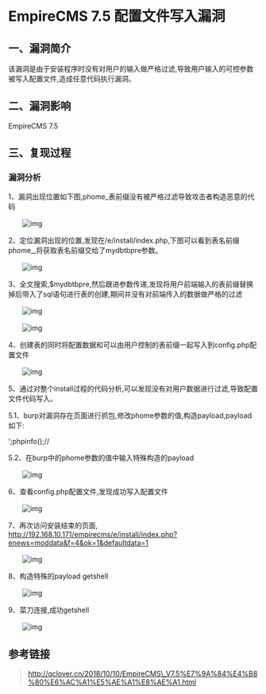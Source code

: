EmpireCMS 7.5 配置文件写入漏洞
==============================

一、漏洞简介
------------

该漏洞是由于安装程序时没有对用户的输入做严格过滤,导致用户输入的可控参数被写入配置文件,造成任意代码执行漏洞。

二、漏洞影响
------------

EmpireCMS 7.5

三、复现过程
------------

### 漏洞分析

1、漏洞出现位置如下图,phome_表前缀没有被严格过滤导致攻击者构造恶意的代码

　　![img](resource/EmpireCMS%207.5%20%E9%85%8D%E7%BD%AE%E6%96%87%E4%BB%B6%E5%86%99%E5%85%A5%E6%BC%8F%E6%B4%9E/media/c7beff56f6faabdad2bee689227611e9b6c.png)

2、定位漏洞出现的位置,发现在/e/install/index.php,下图可以看到表名前缀phome_,将获取表名前缀交给了mydbtbpre参数。

　　![img](resource/EmpireCMS%207.5%20%E9%85%8D%E7%BD%AE%E6%96%87%E4%BB%B6%E5%86%99%E5%85%A5%E6%BC%8F%E6%B4%9E/media/9f060721d9ed93cf1ad2820e2dbf21d7554.png)

3、全文搜索,$mydbtbpre,然后跟进参数传递,发现将用户前端输入的表前缀替换掉后带入了sql语句进行表的创建,期间并没有对前端传入的数据做严格的过滤

　　![img](resource/EmpireCMS%207.5%20%E9%85%8D%E7%BD%AE%E6%96%87%E4%BB%B6%E5%86%99%E5%85%A5%E6%BC%8F%E6%B4%9E/media/fdd7d9f6ce951861d03919c638077917b37.png)

　　![img](resource/EmpireCMS%207.5%20%E9%85%8D%E7%BD%AE%E6%96%87%E4%BB%B6%E5%86%99%E5%85%A5%E6%BC%8F%E6%B4%9E/media/b116de83cb3b8b512c8afa8eae97e2e340b.png)

4、创建表的同时将配置数据和可以由用户控制的表前缀一起写入到config.php配置文件

　　![img](resource/EmpireCMS%207.5%20%E9%85%8D%E7%BD%AE%E6%96%87%E4%BB%B6%E5%86%99%E5%85%A5%E6%BC%8F%E6%B4%9E/media/be582ea8422c6a7d59506beff33c19074eb.png)

5、通过对整个install过程的代码分析,可以发现没有对用户数据进行过滤,导致配置文件代码写入。

5.1、burp对漏洞存在页面进行抓包,修改phome参数的值,构造payload,payload如下:

‘;phpinfo();//

5.2、在burp中的phome参数的值中输入特殊构造的payload

　　![img](resource/EmpireCMS%207.5%20%E9%85%8D%E7%BD%AE%E6%96%87%E4%BB%B6%E5%86%99%E5%85%A5%E6%BC%8F%E6%B4%9E/media/b188b7ef4bc35fe99964f64c9253eb3ef8c.png)

6、查看config.php配置文件,发现成功写入配置文件

　　![img](resource/EmpireCMS%207.5%20%E9%85%8D%E7%BD%AE%E6%96%87%E4%BB%B6%E5%86%99%E5%85%A5%E6%BC%8F%E6%B4%9E/media/13dc7505eb0f3d38971a0ad5aa482ed6c06.png)

7、再次访问安装结束的页面, http://192.168.10.171/empirecms/e/install/index.php?enews=moddata&f=4&ok=1&defaultdata=1

　　![img](resource/EmpireCMS%207.5%20%E9%85%8D%E7%BD%AE%E6%96%87%E4%BB%B6%E5%86%99%E5%85%A5%E6%BC%8F%E6%B4%9E/media/f6d307b9cdf4c99e5c11f2c0984a1d03045.png)

8、构造特殊的payload getshell

　　![img](resource/EmpireCMS%207.5%20%E9%85%8D%E7%BD%AE%E6%96%87%E4%BB%B6%E5%86%99%E5%85%A5%E6%BC%8F%E6%B4%9E/media/fab62a4019dd772b64fe034ee6bfe35fa58.png)

9、菜刀连接,成功getshell

　　![img](resource/EmpireCMS%207.5%20%E9%85%8D%E7%BD%AE%E6%96%87%E4%BB%B6%E5%86%99%E5%85%A5%E6%BC%8F%E6%B4%9E/media/1592114-20190817185808239-1484058557.png)

 

参考链接
--------

> http://qclover.cn/2018/10/10/EmpireCMS\_V7.5%E7%9A%84%E4%B8%80%E6%AC%A1%E5%AE%A1%E8%AE%A1.html
